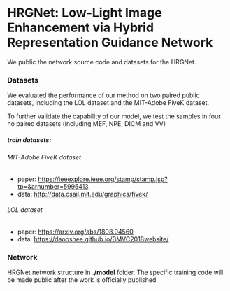 # HRGNet: Low-Light Image Enhancement via Hybrid Representation Guidance Network
We public the network source code and datasets for the HRGNet.

### Datasets

We evaluated the performance of our method on two paired public datasets, including the LOL dataset and the MIT-Adobe FiveK dataset. 

To further validate the capability of our model, we test the samples in four no paired datasets (including MEF, NPE, DICM and VV) 

##### train datasets:

###### MIT-Adobe FiveK dataset

- paper: https://ieeexplore.ieee.org/stamp/stamp.jsp?tp=&arnumber=5995413
- data: http://data.csail.mit.edu/graphics/fivek/

###### LOL dataset

- paper: https://arxiv.org/abs/1808.04560
- data: https://daooshee.github.io/BMVC2018website/

### Network

HRGNet network structure in **./model** folder. The specific training code will be made public after the work is officially published



